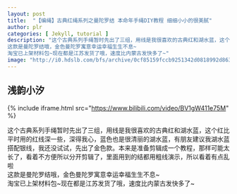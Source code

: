 ```yaml
---
layout: post
title:  "【编绳】古典红绳系列之曼陀罗结 本命年手绳DIY教程 细细小小的很美腻"
author: plr
categories: [ Jekyll, tutorial ]
description: "这个古典系列手绳暂时先出了三组，用线是我很喜欢的古典红和湖水蓝，这个红比平时用的红线深一些，深得我心，蓝色也是很清丽的湖水蓝，有朋友建议我湖水蓝搭配银线，我还没试试，先出了金色款。本来是准备剪辑成一个教程，那样可能太长了，看着不方便所以分开剪辑了，里面用到的结都用粗线演示，所以看着有点乱啦
这款是曼陀罗结哦，金色曼陀罗寓意幸运幸福生生不息~
淘宝已上架材料包~现在都是江苏发货了哦，速度比内蒙古发快多了~"
image: "http://i0.hdslb.com/bfs/archive/0cf85159fccb9251342d0818992d86361cb7f30b.jpg"
---
```

## 浅韵小汐

{% include iframe.html src="https://www.bilibili.com/video/BV1gW411e75M" %}

这个古典系列手绳暂时先出了三组，用线是我很喜欢的古典红和湖水蓝，这个红比平时用的红线深一些，深得我心，蓝色也是很清丽的湖水蓝，有朋友建议我湖水蓝搭配银线，我还没试试，先出了金色款。本来是准备剪辑成一个教程，那样可能太长了，看着不方便所以分开剪辑了，里面用到的结都用粗线演示，所以看着有点乱啦<br>这款是曼陀罗结哦，金色曼陀罗寓意幸运幸福生生不息~<br>淘宝已上架材料包~现在都是江苏发货了哦，速度比内蒙古发快多了~

